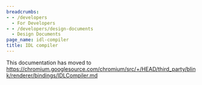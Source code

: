```yaml
---
breadcrumbs:
- - /developers
  - For Developers
- - /developers/design-documents
  - Design Documents
page_name: idl-compiler
title: IDL compiler
---
```


This documentation has moved to
<https://chromium.googlesource.com/chromium/src/+/HEAD/third_party/blink/renderer/bindings/IDLCompiler.md>
